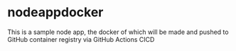 # nodeappdocker
This is a sample node app, the docker of which will be made and pushed to GitHub container registry via GitHub Actions CICD
